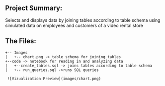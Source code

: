 ## Project Summary:
Selects and displays data by joining tables according to table schema using simulated data on employees and customers of a video rental store

## The Files:
```
+-- Images
|   +-- chart.png -> table schema for joining tables
+--code -> notebook for reading in and analyzing data
|   +--create_tables.sql -> joins tables according to table schema
|   +-- run_queries.sql ->runs SQL queries

 ![Vizualization Preview](images/chart.png)

